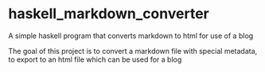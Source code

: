 # haskell_markdown_converter
A simple haskell program that converts markdown to html for use of a blog

The goal of this project is to convert a markdown file with special metadata, to export to an html file
which can be used for a blog
